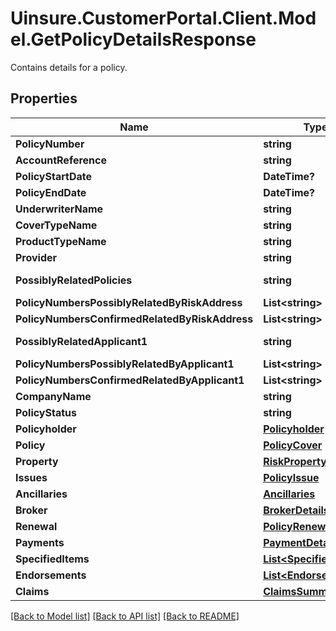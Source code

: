# Uinsure.CustomerPortal.Client.Model.GetPolicyDetailsResponse
Contains details for a policy.

## Properties

Name | Type | Description | Notes
------------ | ------------- | ------------- | -------------
**PolicyNumber** | **string** | Policy number. | [optional] 
**AccountReference** | **string** | Account reference for this policy. | [optional] 
**PolicyStartDate** | **DateTime?** | Policy start date. | [optional] 
**PolicyEndDate** | **DateTime?** | Policy end date. | [optional] 
**UnderwriterName** | **string** | Name of the underwriter for this policy. | [optional] 
**CoverTypeName** | **string** | Type of cover. | [optional] 
**ProductTypeName** | **string** | Product type. | [optional] 
**Provider** | **string** | Provider name. | [optional] 
**PossiblyRelatedPolicies** | **string** | The original pipe-delimited string of policy numbers possibly related by risk address. See Uinsure.CustomerPortal.API.Controllers.Admin.ResponseContracts.GetPolicyDetailsResponse.PolicyNumbersPossiblyRelatedByRiskAddress. | [optional] 
**PolicyNumbersPossiblyRelatedByRiskAddress** | **List&lt;string&gt;** | A collection of policy numbers that may be related to this policy. | [optional] 
**PolicyNumbersConfirmedRelatedByRiskAddress** | **List&lt;string&gt;** | A collection of policy numbers that is confirmed to be related to this policy. | [optional] 
**PossiblyRelatedApplicant1** | **string** | The original pipe-delimited string of policy numbers possibly related by applicant 1. See Uinsure.CustomerPortal.API.Controllers.Admin.ResponseContracts.GetPolicyDetailsResponse.PolicyNumbersPossiblyRelatedByApplicant1. | [optional] 
**PolicyNumbersPossiblyRelatedByApplicant1** | **List&lt;string&gt;** | A collection of policy numbers where the policyholder may be related to this policy. | [optional] 
**PolicyNumbersConfirmedRelatedByApplicant1** | **List&lt;string&gt;** | A collection of policy numbers where the policyholder is confirmed to be related to this policy. | [optional] 
**CompanyName** | **string** | BTL/Landlords - Company name of a Let property is insured in a company name. | [optional] 
**PolicyStatus** | **string** | Policy status. | [optional] 
**Policyholder** | [**Policyholder**](Policyholder.md) |  | [optional] 
**Policy** | [**PolicyCover**](PolicyCover.md) |  | [optional] 
**Property** | [**RiskProperty**](RiskProperty.md) |  | [optional] 
**Issues** | [**PolicyIssue**](PolicyIssue.md) |  | [optional] 
**Ancillaries** | [**Ancillaries**](Ancillaries.md) |  | [optional] 
**Broker** | [**BrokerDetails**](BrokerDetails.md) |  | [optional] 
**Renewal** | [**PolicyRenewalDetails**](PolicyRenewalDetails.md) |  | [optional] 
**Payments** | [**PaymentDetails**](PaymentDetails.md) |  | [optional] 
**SpecifiedItems** | [**List&lt;SpecifiedItem&gt;**](SpecifiedItem.md) | High-value specified items covered on this policy. | [optional] 
**Endorsements** | [**List&lt;Endorsement&gt;**](Endorsement.md) | Endorsements that apply to this policy. | [optional] 
**Claims** | [**ClaimsSummary**](ClaimsSummary.md) |  | [optional] 

[[Back to Model list]](../README.md#documentation-for-models) [[Back to API list]](../README.md#documentation-for-api-endpoints) [[Back to README]](../README.md)

